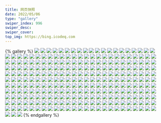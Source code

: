 ```yaml
---
title: 网页快照
date: 2022/05/06 
type: "gallery" 
swiper_index: 996
swiper_desc: 
swiper_cover: 
top_img: https://bing.icodeq.com 
---
```


{% gallery %}
![](https://alist.learnonly.xyz/d/!网页快照/time.run-us-west2.goorm.io/2022-08-23_05-12-24.png)
![](https://alist.learnonly.xyz/d/!网页快照/time.run-us-west2.goorm.io/2022-08-22_05-01-54.png)
![](https://alist.learnonly.xyz/d/!网页快照/time.run-us-west2.goorm.io/2022-08-23_13-28-32.png)
![](https://alist.learnonly.xyz/d/!网页快照/time.run-us-west2.goorm.io/2022-08-24_21-58-34.png)
![](https://alist.learnonly.xyz/d/!网页快照/time.run-us-west2.goorm.io/2022-08-22_15-59-02.png)
![](https://alist.learnonly.xyz/d/!网页快照/time.run-us-west2.goorm.io/2022-08-24_05-06-29.png)
![](https://alist.learnonly.xyz/d/!网页快照/time.run-us-west2.goorm.io/2022-08-24_15-58-02.png)
![](https://alist.learnonly.xyz/d/!网页快照/time.run-us-west2.goorm.io/2022-08-24_19-05-09.png)
![](https://alist.learnonly.xyz/d/!网页快照/time.run-us-west2.goorm.io/2022-08-22_21-58-10.png)
![](https://alist.learnonly.xyz/d/!网页快照/time.run-us-west2.goorm.io/2022-08-23_19-00-42.png)
![](https://alist.learnonly.xyz/d/!网页快照/time.run-us-west2.goorm.io/2022-08-23_07-06-55.png)
![](https://alist.learnonly.xyz/d/!网页快照/time.run-us-west2.goorm.io/2022-08-22_07-03-53.png)
![](https://alist.learnonly.xyz/d/!网页快照/time.run-us-west2.goorm.io/2022-08-23_09-58-04.png)
![](https://alist.learnonly.xyz/d/!网页快照/time.run-us-west2.goorm.io/2022-08-24_07-02-33.png)
![](https://alist.learnonly.xyz/d/!网页快照/time.run-us-west2.goorm.io/2022-08-22_03-15-55.png)
![](https://alist.learnonly.xyz/d/!网页快照/time.run-us-west2.goorm.io/2022-08-22_09-58-01.png)
![](https://alist.learnonly.xyz/d/!网页快照/time.run-us-west2.goorm.io/2022-08-23_03-27-15.png)
![](https://alist.learnonly.xyz/d/!网页快照/time.run-us-west2.goorm.io/2022-08-24_09-58-19.png)
![](https://alist.learnonly.xyz/d/!网页快照/time.run-us-west2.goorm.io/2022-08-22_19-01-46.png)
![](https://alist.learnonly.xyz/d/!网页快照/time.run-us-west2.goorm.io/2022-08-24_03-24-22.png)
![](https://alist.learnonly.xyz/d/!网页快照/time.run-us-west2.goorm.io/2022-08-22_13-34-57.png)
![](https://alist.learnonly.xyz/d/!网页快照/vercel.pighog.repl.co/2022-08-23_09-57-27.png)
![](https://alist.learnonly.xyz/d/!网页快照/vercel.pighog.repl.co/2022-08-22_03-15-21.png)
![](https://alist.learnonly.xyz/d/!网页快照/vercel.pighog.repl.co/2022-08-23_19-00-11.png)
![](https://alist.learnonly.xyz/d/!网页快照/vercel.pighog.repl.co/2022-08-22_21-57-42.png)
![](https://alist.learnonly.xyz/d/!网页快照/vercel.pighog.repl.co/2022-08-23_05-11-55.png)
![](https://alist.learnonly.xyz/d/!网页快照/vercel.pighog.repl.co/2022-08-24_21-58-01.png)
![](https://alist.learnonly.xyz/d/!网页快照/vercel.pighog.repl.co/2022-08-24_19-04-37.png)
![](https://alist.learnonly.xyz/d/!网页快照/vercel.pighog.repl.co/2022-08-22_07-03-24.png)
![](https://alist.learnonly.xyz/d/!网页快照/vercel.pighog.repl.co/2022-08-23_03-25-27.png)
![](https://alist.learnonly.xyz/d/!网页快照/vercel.pighog.repl.co/2022-08-23_07-06-22.png)
![](https://alist.learnonly.xyz/d/!网页快照/vercel.pighog.repl.co/2022-08-24_03-23-48.png)
![](https://alist.learnonly.xyz/d/!网页快照/vercel.pighog.repl.co/2022-08-22_15-58-30.png)
![](https://alist.learnonly.xyz/d/!网页快照/vercel.pighog.repl.co/2022-08-24_05-05-58.png)
![](https://alist.learnonly.xyz/d/!网页快照/vercel.pighog.repl.co/2022-08-22_09-57-33.png)
![](https://alist.learnonly.xyz/d/!网页快照/vercel.pighog.repl.co/2022-08-22_13-33-09.png)
![](https://alist.learnonly.xyz/d/!网页快照/vercel.pighog.repl.co/2022-08-24_15-57-31.png)
![](https://alist.learnonly.xyz/d/!网页快照/vercel.pighog.repl.co/2022-08-23_13-28-02.png)
![](https://alist.learnonly.xyz/d/!网页快照/vercel.pighog.repl.co/2022-08-22_19-01-14.png)
![](https://alist.learnonly.xyz/d/!网页快照/vercel.pighog.repl.co/2022-08-24_09-57-43.png)
![](https://alist.learnonly.xyz/d/!网页快照/vercel.pighog.repl.co/2022-08-22_05-01-13.png)
![](https://alist.learnonly.xyz/d/!网页快照/vercel.pighog.repl.co/2022-08-24_07-01-58.png)
![](https://alist.learnonly.xyz/d/!网页快照/alist.learnonly.xyz/2022-08-23_07-04-09.png)
![](https://alist.learnonly.xyz/d/!网页快照/alist.learnonly.xyz/2022-08-23_09-55-57.png)
![](https://alist.learnonly.xyz/d/!网页快照/alist.learnonly.xyz/2022-08-23_03-21-57.png)
![](https://alist.learnonly.xyz/d/!网页快照/alist.learnonly.xyz/2022-08-22_13-31-21.png)
![](https://alist.learnonly.xyz/d/!网页快照/alist.learnonly.xyz/2022-08-22_18-58-17.png)
![](https://alist.learnonly.xyz/d/!网页快照/alist.learnonly.xyz/2022-08-24_19-02-40.png)
![](https://alist.learnonly.xyz/d/!网页快照/alist.learnonly.xyz/2022-08-23_18-57-43.png)
![](https://alist.learnonly.xyz/d/!网页快照/alist.learnonly.xyz/2022-08-24_09-56-03.png)
![](https://alist.learnonly.xyz/d/!网页快照/alist.learnonly.xyz/2022-08-22_21-56-01.png)
![](https://alist.learnonly.xyz/d/!网页快照/alist.learnonly.xyz/2022-08-24_15-56-07.png)
![](https://alist.learnonly.xyz/d/!网页快照/alist.learnonly.xyz/2022-08-22_03-11-46.png)
![](https://alist.learnonly.xyz/d/!网页快照/alist.learnonly.xyz/2022-08-22_15-57-01.png)
![](https://alist.learnonly.xyz/d/!网页快照/alist.learnonly.xyz/2022-08-23_13-25-47.png)
![](https://alist.learnonly.xyz/d/!网页快照/alist.learnonly.xyz/2022-08-23_05-09-53.png)
![](https://alist.learnonly.xyz/d/!网页快照/alist.learnonly.xyz/2022-08-22_09-55-53.png)
![](https://alist.learnonly.xyz/d/!网页快照/alist.learnonly.xyz/2022-08-24_03-22-03.png)
![](https://alist.learnonly.xyz/d/!网页快照/alist.learnonly.xyz/2022-08-24_07-00-26.png)
![](https://alist.learnonly.xyz/d/!网页快照/alist.learnonly.xyz/2022-08-22_04-59-23.png)
![](https://alist.learnonly.xyz/d/!网页快照/alist.learnonly.xyz/2022-08-24_05-04-13.png)
![](https://alist.learnonly.xyz/d/!网页快照/alist.learnonly.xyz/2022-08-24_21-55-46.png)
![](https://alist.learnonly.xyz/d/!网页快照/alist.learnonly.xyz/2022-08-22_07-01-20.png)
![](https://alist.learnonly.xyz/d/!网页快照/img.pighog.repl.co/2022-08-22_05-00-01.png)
![](https://alist.learnonly.xyz/d/!网页快照/img.pighog.repl.co/2022-08-22_09-56-33.png)
![](https://alist.learnonly.xyz/d/!网页快照/img.pighog.repl.co/2022-08-24_09-57-09.png)
![](https://alist.learnonly.xyz/d/!网页快照/img.pighog.repl.co/2022-08-23_05-11-04.png)
![](https://alist.learnonly.xyz/d/!网页快照/img.pighog.repl.co/2022-08-22_07-02-03.png)
![](https://alist.learnonly.xyz/d/!网页快照/img.pighog.repl.co/2022-08-23_09-56-38.png)
![](https://alist.learnonly.xyz/d/!网页快照/img.pighog.repl.co/2022-08-23_18-58-54.png)
![](https://alist.learnonly.xyz/d/!网页快照/img.pighog.repl.co/2022-08-24_07-01-06.png)
![](https://alist.learnonly.xyz/d/!网页快照/img.pighog.repl.co/2022-08-24_03-22-44.png)
![](https://alist.learnonly.xyz/d/!网页快照/img.pighog.repl.co/2022-08-23_03-24-24.png)
![](https://alist.learnonly.xyz/d/!网页快照/img.pighog.repl.co/2022-08-22_13-32-01.png)
![](https://alist.learnonly.xyz/d/!网页快照/img.pighog.repl.co/2022-08-23_07-05-21.png)
![](https://alist.learnonly.xyz/d/!网页快照/img.pighog.repl.co/2022-08-24_05-05-25.png)
![](https://alist.learnonly.xyz/d/!网页快照/img.pighog.repl.co/2022-08-22_21-56-39.png)
![](https://alist.learnonly.xyz/d/!网页快照/img.pighog.repl.co/2022-08-22_15-57-41.png)
![](https://alist.learnonly.xyz/d/!网页快照/img.pighog.repl.co/2022-08-24_21-56-59.png)
![](https://alist.learnonly.xyz/d/!网页快照/img.pighog.repl.co/2022-08-24_15-56-42.png)
![](https://alist.learnonly.xyz/d/!网页快照/img.pighog.repl.co/2022-08-22_19-00-00.png)
![](https://alist.learnonly.xyz/d/!网页快照/img.pighog.repl.co/2022-08-22_03-14-18.png)
![](https://alist.learnonly.xyz/d/!网页快照/img.pighog.repl.co/2022-08-23_13-27-00.png)
![](https://alist.learnonly.xyz/d/!网页快照/img.pighog.repl.co/2022-08-24_19-03-16.png)
![](https://alist.learnonly.xyz/d/!网页快照/one.pighog.repl.co/2022-08-22_05-01-06.png)
![](https://alist.learnonly.xyz/d/!网页快照/one.pighog.repl.co/2022-08-23_13-27-55.png)
![](https://alist.learnonly.xyz/d/!网页快照/one.pighog.repl.co/2022-08-23_03-25-20.png)
![](https://alist.learnonly.xyz/d/!网页快照/one.pighog.repl.co/2022-08-24_05-05-51.png)
![](https://alist.learnonly.xyz/d/!网页快照/one.pighog.repl.co/2022-08-22_09-57-26.png)
![](https://alist.learnonly.xyz/d/!网页快照/one.pighog.repl.co/2022-08-23_05-11-48.png)
![](https://alist.learnonly.xyz/d/!网页快照/one.pighog.repl.co/2022-08-24_15-57-24.png)
![](https://alist.learnonly.xyz/d/!网页快照/one.pighog.repl.co/2022-08-22_15-58-22.png)
![](https://alist.learnonly.xyz/d/!网页快照/one.pighog.repl.co/2022-08-22_03-15-13.png)
![](https://alist.learnonly.xyz/d/!网页快照/one.pighog.repl.co/2022-08-22_13-33-02.png)
![](https://alist.learnonly.xyz/d/!网页快照/one.pighog.repl.co/2022-08-24_21-57-54.png)
![](https://alist.learnonly.xyz/d/!网页快照/one.pighog.repl.co/2022-08-22_07-03-16.png)
![](https://alist.learnonly.xyz/d/!网页快照/one.pighog.repl.co/2022-08-23_19-00-04.png)
![](https://alist.learnonly.xyz/d/!网页快照/one.pighog.repl.co/2022-08-22_19-01-07.png)
![](https://alist.learnonly.xyz/d/!网页快照/one.pighog.repl.co/2022-08-23_07-06-14.png)
![](https://alist.learnonly.xyz/d/!网页快照/one.pighog.repl.co/2022-08-23_09-57-20.png)
![](https://alist.learnonly.xyz/d/!网页快照/one.pighog.repl.co/2022-08-22_21-57-34.png)
![](https://alist.learnonly.xyz/d/!网页快照/one.pighog.repl.co/2022-08-24_09-57-36.png)
![](https://alist.learnonly.xyz/d/!网页快照/one.pighog.repl.co/2022-08-24_19-04-30.png)
![](https://alist.learnonly.xyz/d/!网页快照/one.pighog.repl.co/2022-08-24_07-01-51.png)
![](https://alist.learnonly.xyz/d/!网页快照/one.pighog.repl.co/2022-08-24_03-23-40.png)
![](https://alist.learnonly.xyz/d/!网页快照/todo.learnonly.xyz/2022-08-24_07-04-18.png)
![](https://alist.learnonly.xyz/d/!网页快照/todo.learnonly.xyz/2022-08-22_07-08-12.png)
![](https://alist.learnonly.xyz/d/!网页快照/todo.learnonly.xyz/2022-08-24_16-00-42.png)
![](https://alist.learnonly.xyz/d/!网页快照/todo.learnonly.xyz/2022-08-22_03-18-39.png)
![](https://alist.learnonly.xyz/d/!网页快照/todo.learnonly.xyz/2022-08-22_16-01-44.png)
![](https://alist.learnonly.xyz/d/!网页快照/todo.learnonly.xyz/2022-08-22_05-02-54.png)
![](https://alist.learnonly.xyz/d/!网页快照/todo.learnonly.xyz/2022-08-24_19-07-04.png)
![](https://alist.learnonly.xyz/d/!网页快照/todo.learnonly.xyz/2022-08-23_13-30-59.png)
![](https://alist.learnonly.xyz/d/!网页快照/todo.learnonly.xyz/2022-08-23_05-16-33.png)
![](https://alist.learnonly.xyz/d/!网页快照/todo.learnonly.xyz/2022-08-22_22-00-14.png)
![](https://alist.learnonly.xyz/d/!网页快照/todo.learnonly.xyz/2022-08-24_07-04-33.png)
![](https://alist.learnonly.xyz/d/!网页快照/todo.learnonly.xyz/2022-08-23_07-09-38.png)
![](https://alist.learnonly.xyz/d/!网页快照/todo.learnonly.xyz/2022-08-24_05-09-11.png)
![](https://alist.learnonly.xyz/d/!网页快照/todo.learnonly.xyz/2022-08-22_10-00-21.png)
![](https://alist.learnonly.xyz/d/!网页快照/todo.learnonly.xyz/2022-08-22_16-01-54.png)
![](https://alist.learnonly.xyz/d/!网页快照/todo.learnonly.xyz/2022-08-24_10-00-14.png)
![](https://alist.learnonly.xyz/d/!网页快照/todo.learnonly.xyz/2022-08-22_19-04-30.png)
![](https://alist.learnonly.xyz/d/!网页快照/todo.learnonly.xyz/2022-08-22_13-37-41.png)
![](https://alist.learnonly.xyz/d/!网页快照/todo.learnonly.xyz/2022-08-23_03-33-27.png)
![](https://alist.learnonly.xyz/d/!网页快照/todo.learnonly.xyz/2022-08-24_03-26-17.png)
![](https://alist.learnonly.xyz/d/!网页快照/todo.learnonly.xyz/2022-08-23_09-59-58.png)
![](https://alist.learnonly.xyz/d/!网页快照/todo.learnonly.xyz/2022-08-24_05-09-00.png)
![](https://alist.learnonly.xyz/d/!网页快照/todo.learnonly.xyz/2022-08-22_07-08-01.png)
![](https://alist.learnonly.xyz/d/!网页快照/todo.learnonly.xyz/2022-08-24_03-26-06.png)
![](https://alist.learnonly.xyz/d/!网页快照/todo.learnonly.xyz/2022-08-23_03-33-37.png)
![](https://alist.learnonly.xyz/d/!网页快照/todo.learnonly.xyz/2022-08-24_10-00-04.png)
![](https://alist.learnonly.xyz/d/!网页快照/todo.learnonly.xyz/2022-08-22_13-37-30.png)
![](https://alist.learnonly.xyz/d/!网页快照/todo.learnonly.xyz/2022-08-22_03-18-28.png)
![](https://alist.learnonly.xyz/d/!网页快照/todo.learnonly.xyz/2022-08-23_09-59-47.png)
![](https://alist.learnonly.xyz/d/!网页快照/todo.learnonly.xyz/2022-08-23_07-09-28.png)
![](https://alist.learnonly.xyz/d/!网页快照/todo.learnonly.xyz/2022-08-23_19-03-24.png)
![](https://alist.learnonly.xyz/d/!网页快照/todo.learnonly.xyz/2022-08-23_13-30-48.png)
![](https://alist.learnonly.xyz/d/!网页快照/todo.learnonly.xyz/2022-08-24_16-00-32.png)
![](https://alist.learnonly.xyz/d/!网页快照/todo.learnonly.xyz/2022-08-24_22-01-33.png)
![](https://alist.learnonly.xyz/d/!网页快照/todo.learnonly.xyz/2022-08-24_22-01-22.png)
![](https://alist.learnonly.xyz/d/!网页快照/todo.learnonly.xyz/2022-08-23_19-03-13.png)
![](https://alist.learnonly.xyz/d/!网页快照/todo.learnonly.xyz/2022-08-22_10-00-32.png)
![](https://alist.learnonly.xyz/d/!网页快照/todo.learnonly.xyz/2022-08-22_22-00-24.png)
![](https://alist.learnonly.xyz/d/!网页快照/todo.learnonly.xyz/2022-08-24_19-06-53.png)
![](https://alist.learnonly.xyz/d/!网页快照/todo.learnonly.xyz/2022-08-23_05-16-22.png)
![](https://alist.learnonly.xyz/d/!网页快照/todo.learnonly.xyz/2022-08-22_19-04-20.png)
![](https://alist.learnonly.xyz/d/!网页快照/todo.learnonly.xyz/2022-08-22_05-03-05.png)
![](https://alist.learnonly.xyz/d/!网页快照/space.bilibili.com/2022-08-24_03-22-16.png)
![](https://alist.learnonly.xyz/d/!网页快照/space.bilibili.com/2022-08-22_15-57-13.png)
![](https://alist.learnonly.xyz/d/!网页快照/space.bilibili.com/2022-08-22_03-11-58.png)
![](https://alist.learnonly.xyz/d/!网页快照/space.bilibili.com/2022-08-23_03-22-09.png)
![](https://alist.learnonly.xyz/d/!网页快照/space.bilibili.com/2022-08-22_21-56-13.png)
![](https://alist.learnonly.xyz/d/!网页快照/space.bilibili.com/2022-08-24_05-04-23.png)
![](https://alist.learnonly.xyz/d/!网页快照/space.bilibili.com/2022-08-24_15-56-17.png)
![](https://alist.learnonly.xyz/d/!网页快照/space.bilibili.com/2022-08-22_04-59-34.png)
![](https://alist.learnonly.xyz/d/!网页快照/space.bilibili.com/2022-08-22_09-56-05.png)
![](https://alist.learnonly.xyz/d/!网页快照/space.bilibili.com/2022-08-22_18-58-28.png)
![](https://alist.learnonly.xyz/d/!网页快照/space.bilibili.com/2022-08-23_07-04-20.png)
![](https://alist.learnonly.xyz/d/!网页快照/space.bilibili.com/2022-08-22_13-31-30.png)
![](https://alist.learnonly.xyz/d/!网页快照/space.bilibili.com/2022-08-23_13-25-58.png)
![](https://alist.learnonly.xyz/d/!网页快照/space.bilibili.com/2022-08-22_07-01-32.png)
![](https://alist.learnonly.xyz/d/!网页快照/space.bilibili.com/2022-08-24_09-56-15.png)
![](https://alist.learnonly.xyz/d/!网页快照/space.bilibili.com/2022-08-23_18-57-54.png)
![](https://alist.learnonly.xyz/d/!网页快照/space.bilibili.com/2022-08-23_05-10-03.png)
![](https://alist.learnonly.xyz/d/!网页快照/space.bilibili.com/2022-08-23_09-56-09.png)
![](https://alist.learnonly.xyz/d/!网页快照/space.bilibili.com/2022-08-24_07-00-37.png)
![](https://alist.learnonly.xyz/d/!网页快照/space.bilibili.com/2022-08-24_21-55-58.png)
![](https://alist.learnonly.xyz/d/!网页快照/space.bilibili.com/2022-08-24_19-02-50.png)
![](https://alist.learnonly.xyz/d/!网页快照/read.learnonly.xyz/2022-08-23_05-13-34.png)
![](https://alist.learnonly.xyz/d/!网页快照/read.learnonly.xyz/2022-08-22_13-36-07.png)
![](https://alist.learnonly.xyz/d/!网页快照/read.learnonly.xyz/2022-08-22_09-59-12.png)
![](https://alist.learnonly.xyz/d/!网页快照/read.learnonly.xyz/2022-08-22_05-02-18.png)
![](https://alist.learnonly.xyz/d/!网页快照/read.learnonly.xyz/2022-08-22_03-17-05.png)
![](https://alist.learnonly.xyz/d/!网页快照/read.learnonly.xyz/2022-08-24_05-07-39.png)
![](https://alist.learnonly.xyz/d/!网页快照/read.learnonly.xyz/2022-08-22_16-00-12.png)
![](https://alist.learnonly.xyz/d/!网页快照/read.learnonly.xyz/2022-08-23_13-29-28.png)
![](https://alist.learnonly.xyz/d/!网页快照/read.learnonly.xyz/2022-08-22_07-05-19.png)
![](https://alist.learnonly.xyz/d/!网页快照/read.learnonly.xyz/2022-08-22_21-58-51.png)
![](https://alist.learnonly.xyz/d/!网页快照/read.learnonly.xyz/2022-08-22_19-02-10.png)
![](https://alist.learnonly.xyz/d/!网页快照/read.learnonly.xyz/2022-08-23_03-30-11.png)
![](https://alist.learnonly.xyz/d/!网页快照/read.learnonly.xyz/2022-08-24_21-59-44.png)
![](https://alist.learnonly.xyz/d/!网页快照/read.learnonly.xyz/2022-08-24_09-58-44.png)
![](https://alist.learnonly.xyz/d/!网页快照/read.learnonly.xyz/2022-08-23_07-08-05.png)
![](https://alist.learnonly.xyz/d/!网页快照/read.learnonly.xyz/2022-08-23_19-01-52.png)
![](https://alist.learnonly.xyz/d/!网页快照/read.learnonly.xyz/2022-08-24_19-05-33.png)
![](https://alist.learnonly.xyz/d/!网页快照/read.learnonly.xyz/2022-08-24_07-02-57.png)
![](https://alist.learnonly.xyz/d/!网页快照/read.learnonly.xyz/2022-08-23_09-58-27.png)
![](https://alist.learnonly.xyz/d/!网页快照/read.learnonly.xyz/2022-08-24_15-59-12.png)
![](https://alist.learnonly.xyz/d/!网页快照/read.learnonly.xyz/2022-08-24_03-24-46.png)
![](https://alist.learnonly.xyz/d/!网页快照/docs.learnonly.xyz/2022-08-24_09-59-52.png)
![](https://alist.learnonly.xyz/d/!网页快照/docs.learnonly.xyz/2022-08-22_07-07-48.png)
![](https://alist.learnonly.xyz/d/!网页快照/docs.learnonly.xyz/2022-08-24_05-08-49.png)
![](https://alist.learnonly.xyz/d/!网页快照/docs.learnonly.xyz/2022-08-24_22-01-10.png)
![](https://alist.learnonly.xyz/d/!网页快照/docs.learnonly.xyz/2022-08-22_13-37-18.png)
![](https://alist.learnonly.xyz/d/!网页快照/docs.learnonly.xyz/2022-08-22_16-01-22.png)
![](https://alist.learnonly.xyz/d/!网页快照/docs.learnonly.xyz/2022-08-23_07-09-17.png)
![](https://alist.learnonly.xyz/d/!网页快照/docs.learnonly.xyz/2022-08-23_03-33-14.png)
![](https://alist.learnonly.xyz/d/!网页快照/docs.learnonly.xyz/2022-08-23_09-59-35.png)
![](https://alist.learnonly.xyz/d/!网页快照/docs.learnonly.xyz/2022-08-24_19-06-41.png)
![](https://alist.learnonly.xyz/d/!网页快照/docs.learnonly.xyz/2022-08-23_05-15-00.png)
![](https://alist.learnonly.xyz/d/!网页快照/docs.learnonly.xyz/2022-08-22_10-00-08.png)
![](https://alist.learnonly.xyz/d/!网页快照/docs.learnonly.xyz/2022-08-22_22-00-02.png)
![](https://alist.learnonly.xyz/d/!网页快照/docs.learnonly.xyz/2022-08-23_13-30-36.png)
![](https://alist.learnonly.xyz/d/!网页快照/docs.learnonly.xyz/2022-08-22_03-18-16.png)
![](https://alist.learnonly.xyz/d/!网页快照/docs.learnonly.xyz/2022-08-24_16-00-20.png)
![](https://alist.learnonly.xyz/d/!网页快照/docs.learnonly.xyz/2022-08-24_07-04-05.png)
![](https://alist.learnonly.xyz/d/!网页快照/docs.learnonly.xyz/2022-08-22_05-02-42.png)
![](https://alist.learnonly.xyz/d/!网页快照/docs.learnonly.xyz/2022-08-22_19-02-35.png)
![](https://alist.learnonly.xyz/d/!网页快照/docs.learnonly.xyz/2022-08-24_03-25-54.png)
![](https://alist.learnonly.xyz/d/!网页快照/docs.learnonly.xyz/2022-08-23_19-03-01.png)
![](https://alist.learnonly.xyz/d/!网页快照/news.pigp.repl.co/2022-08-22_19-01-38.png)
![](https://alist.learnonly.xyz/d/!网页快照/news.pigp.repl.co/2022-08-22_03-15-48.png)
![](https://alist.learnonly.xyz/d/!网页快照/news.pigp.repl.co/2022-08-22_09-57-53.png)
![](https://alist.learnonly.xyz/d/!网页快照/news.pigp.repl.co/2022-08-23_19-00-34.png)
![](https://alist.learnonly.xyz/d/!网页快照/news.pigp.repl.co/2022-08-22_07-03-46.png)
![](https://alist.learnonly.xyz/d/!网页快照/news.pigp.repl.co/2022-08-23_07-06-47.png)
![](https://alist.learnonly.xyz/d/!网页快照/news.pigp.repl.co/2022-08-22_15-58-54.png)
![](https://alist.learnonly.xyz/d/!网页快照/news.pigp.repl.co/2022-08-23_09-57-55.png)
![](https://alist.learnonly.xyz/d/!网页快照/news.pigp.repl.co/2022-08-24_15-57-55.png)
![](https://alist.learnonly.xyz/d/!网页快照/news.pigp.repl.co/2022-08-24_05-06-21.png)
![](https://alist.learnonly.xyz/d/!网页快照/news.pigp.repl.co/2022-08-24_09-58-11.png)
![](https://alist.learnonly.xyz/d/!网页快照/news.pigp.repl.co/2022-08-24_19-05-01.png)
![](https://alist.learnonly.xyz/d/!网页快照/news.pigp.repl.co/2022-08-23_05-12-16.png)
![](https://alist.learnonly.xyz/d/!网页快照/news.pigp.repl.co/2022-08-23_03-27-07.png)
![](https://alist.learnonly.xyz/d/!网页快照/news.pigp.repl.co/2022-08-24_21-58-26.png)
![](https://alist.learnonly.xyz/d/!网页快照/news.pigp.repl.co/2022-08-22_13-34-50.png)
![](https://alist.learnonly.xyz/d/!网页快照/news.pigp.repl.co/2022-08-22_05-01-46.png)
![](https://alist.learnonly.xyz/d/!网页快照/news.pigp.repl.co/2022-08-22_21-58-03.png)
![](https://alist.learnonly.xyz/d/!网页快照/news.pigp.repl.co/2022-08-23_13-28-24.png)
![](https://alist.learnonly.xyz/d/!网页快照/news.pigp.repl.co/2022-08-24_03-24-13.png)
![](https://alist.learnonly.xyz/d/!网页快照/news.pigp.repl.co/2022-08-24_07-02-25.png)
![](https://alist.learnonly.xyz/d/!网页快照/pighog.vercel.app/2022-08-22_04-59-51.png)
![](https://alist.learnonly.xyz/d/!网页快照/pighog.vercel.app/2022-08-23_18-58-45.png)
![](https://alist.learnonly.xyz/d/!网页快照/pighog.vercel.app/2022-08-22_13-31-50.png)
![](https://alist.learnonly.xyz/d/!网页快照/pighog.vercel.app/2022-08-23_09-56-26.png)
![](https://alist.learnonly.xyz/d/!网页快照/pighog.vercel.app/2022-08-24_09-56-31.png)
![](https://alist.learnonly.xyz/d/!网页快照/pighog.vercel.app/2022-08-24_05-05-15.png)
![](https://alist.learnonly.xyz/d/!网页快照/pighog.vercel.app/2022-08-22_21-56-30.png)
![](https://alist.learnonly.xyz/d/!网页快照/pighog.vercel.app/2022-08-24_03-22-34.png)
![](https://alist.learnonly.xyz/d/!网页快照/pighog.vercel.app/2022-08-22_09-56-24.png)
![](https://alist.learnonly.xyz/d/!网页快照/pighog.vercel.app/2022-08-23_05-10-54.png)
![](https://alist.learnonly.xyz/d/!网页快照/pighog.vercel.app/2022-08-23_07-05-11.png)
![](https://alist.learnonly.xyz/d/!网页快照/pighog.vercel.app/2022-08-22_15-57-32.png)
![](https://alist.learnonly.xyz/d/!网页快照/pighog.vercel.app/2022-08-24_21-56-50.png)
![](https://alist.learnonly.xyz/d/!网页快照/pighog.vercel.app/2022-08-23_03-24-15.png)
![](https://alist.learnonly.xyz/d/!网页快照/pighog.vercel.app/2022-08-24_07-00-55.png)
![](https://alist.learnonly.xyz/d/!网页快照/pighog.vercel.app/2022-08-24_15-56-33.png)
![](https://alist.learnonly.xyz/d/!网页快照/pighog.vercel.app/2022-08-24_19-03-07.png)
![](https://alist.learnonly.xyz/d/!网页快照/pighog.vercel.app/2022-08-23_13-26-50.png)
![](https://alist.learnonly.xyz/d/!网页快照/pighog.vercel.app/2022-08-22_18-59-50.png)
![](https://alist.learnonly.xyz/d/!网页快照/pighog.vercel.app/2022-08-22_07-01-53.png)
![](https://alist.learnonly.xyz/d/!网页快照/pighog.vercel.app/2022-08-22_03-14-09.png)
![](https://alist.learnonly.xyz/d/!网页快照/blog.learnonly.xyz/2022-08-23_18-58-38.png)
![](https://alist.learnonly.xyz/d/!网页快照/blog.learnonly.xyz/2022-08-22_09-56-16.png)
![](https://alist.learnonly.xyz/d/!网页快照/blog.learnonly.xyz/2022-08-23_05-10-46.png)
![](https://alist.learnonly.xyz/d/!网页快照/blog.learnonly.xyz/2022-08-22_18-59-42.png)
![](https://alist.learnonly.xyz/d/!网页快照/blog.learnonly.xyz/2022-08-22_15-57-24.png)
![](https://alist.learnonly.xyz/d/!网页快照/blog.learnonly.xyz/2022-08-24_21-56-42.png)
![](https://alist.learnonly.xyz/d/!网页快照/blog.learnonly.xyz/2022-08-22_03-14-01.png)
![](https://alist.learnonly.xyz/d/!网页快照/blog.learnonly.xyz/2022-08-22_21-56-22.png)
![](https://alist.learnonly.xyz/d/!网页快照/blog.learnonly.xyz/2022-08-24_03-22-26.png)
![](https://alist.learnonly.xyz/d/!网页快照/blog.learnonly.xyz/2022-08-24_15-56-25.png)
![](https://alist.learnonly.xyz/d/!网页快照/blog.learnonly.xyz/2022-08-24_09-56-23.png)
![](https://alist.learnonly.xyz/d/!网页快照/blog.learnonly.xyz/2022-08-24_07-00-47.png)
![](https://alist.learnonly.xyz/d/!网页快照/blog.learnonly.xyz/2022-08-22_07-01-45.png)
![](https://alist.learnonly.xyz/d/!网页快照/blog.learnonly.xyz/2022-08-23_09-56-17.png)
![](https://alist.learnonly.xyz/d/!网页快照/blog.learnonly.xyz/2022-08-24_05-05-07.png)
![](https://alist.learnonly.xyz/d/!网页快照/blog.learnonly.xyz/2022-08-24_19-02-59.png)
![](https://alist.learnonly.xyz/d/!网页快照/blog.learnonly.xyz/2022-08-22_13-31-41.png)
![](https://alist.learnonly.xyz/d/!网页快照/blog.learnonly.xyz/2022-08-23_13-26-43.png)
![](https://alist.learnonly.xyz/d/!网页快照/blog.learnonly.xyz/2022-08-23_07-05-03.png)
![](https://alist.learnonly.xyz/d/!网页快照/blog.learnonly.xyz/2022-08-22_04-59-43.png)
![](https://alist.learnonly.xyz/d/!网页快照/blog.learnonly.xyz/2022-08-23_03-24-07.png)
{% endgallery %}

